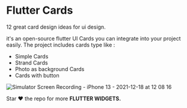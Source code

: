 # Flutter Cards

12 great card design ideas for ui design.

it's an open-source flutter UI Cards you can integrate into your project easily.
The project includes cards type like :

 - Simple Cards
 - Strand Cards
 - Photo as background Cards
 - Cards with button

![Simulator Screen Recording - iPhone 13 - 2021-12-18 at 12 08 16](https://user-images.githubusercontent.com/43413353/146638830-1cd12b18-de10-4e4c-a568-786357ed8039.gif)

Star ❤ the repo for more **FLUTTER WIDGETS.**
